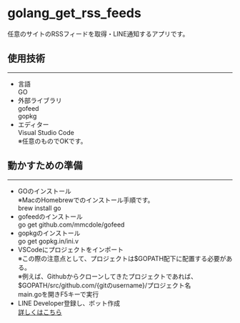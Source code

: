 # golang_get_rss_feeds
任意のサイトのRSSフィードを取得・LINE通知するアプリです。

## 使用技術
___
* 言語  
 GO  
* 外部ライブラリ  
 gofeed   
 gopkg
* エディター  
Visual Studio Code  
※任意のものでOKです。

## 動かすための準備
___
* GOのインストール  
※MacのHomebrewでのインストール手順です。  
brew install go
* gofeedのインストール  
go get github.com/mmcdole/gofeed
* gopkgのインストール  
go get gopkg.in/ini.v
* VSCodeにプロジェクトをインポート  
※この際の注意点として、プロジェクトは$GOPATH配下に配置する必要がある。  
※例えば、Githubからクローンしてきたプロジェクトであれば、  
$GOPATH/src/github.com/{gitのusername}/プロジェクト名  
main.goを開きF5キーで実行 
 * LINE Developer登録し、ボット作成  
 [詳しくはこちら](https://developers.line.biz/ja/docs/messaging-api/building-bot/)

